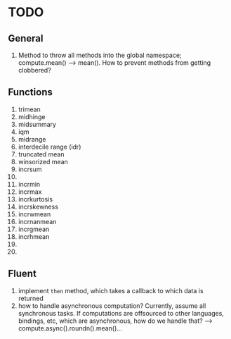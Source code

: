 TODO
====

## General

1. 	Method to throw all methods into the global namespace; compute.mean() --> mean(). How to prevent methods from getting clobbered?


## Functions

1. 	trimean
2. 	midhinge
3. 	midsummary
4. 	iqm
5. 	midrange
6. 	interdecile range (idr)
7. 	truncated mean
8. 	winsorized mean
9. 	incrsum
10. 
11. incrmin
12. incrmax
13. incrkurtosis
14. incrskewness
15. incrwmean
16. incrnanmean
17. incrgmean
18. incrhmean
19. 
20. 


## Fluent

1. 	implement `then` method, which takes a callback to which data is returned
2. 	how to handle asynchronous computation? Currently, assume all synchronous tasks. If computations are offsourced to other languages, bindings, etc, which are asynchronous, how do we handle that? --> compute.async().roundn().mean()...